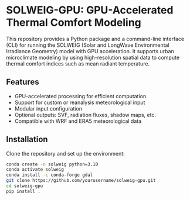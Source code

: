 # SOLWEIG-GPU: GPU-Accelerated Thermal Comfort Modeling

This repository provides a Python package and a command-line interface (CLI) for running the SOLWEIG (Solar and LongWave Environmental Irradiance Geometry) model with GPU acceleration. It supports urban microclimate modeling by using high-resolution spatial data to compute thermal comfort indices such as mean radiant temperature.

## Features

- GPU-accelerated processing for efficient computation
- Support for custom or reanalysis meteorological input
- Modular input configuration
- Optional outputs: SVF, radiation fluxes, shadow maps, etc.
- Compatible with WRF and ERA5 meteorological data

## Installation

Clone the repository and set up the environment:

```bash
conda create -n solweig python=3.10
conda activate solweig
conda install -c conda-forge gdal
git clone https://github.com/yourusername/solweig-gpu.git
cd solweig-gpu
pip install .

